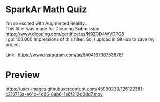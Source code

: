 # SparkAr Math Quiz
I'm so excited with Augmented Reality..<br>
This filter was made for Dicoding Submission https://www.dicoding.com/certificates/N9ZOD4WVDPG5 <br>
I got 100.000 Impressions of this filter. So, I upload in GitHub to save my project

Link : https://www.instagram.com/ar/640416736753878/

# Preview
https://user-images.githubusercontent.com/45990233/126122381-c210716a-e61c-4d66-8ab6-1a6f212d0dd7.mov

